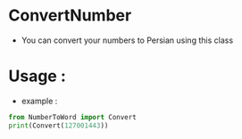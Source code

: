 # ConvertNumber
- You can convert your numbers to Persian using this class

# Usage :
- example :
```python
from NumberToWord import Convert
print(Convert(127001443))
```
